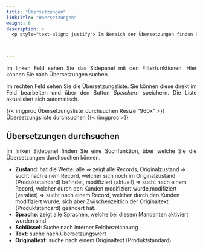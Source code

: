 ```yaml
---
title: "Übersetzungen"
linkTitle: "Übersetzungen"
weight: 6
description: >
  <p style="text-align: justify"> Im Bereich der Übersetzungen finden Sie alle eingetragenen Übersetzungen und Sprachen, welche in Rooms verwendet werden. Die Übersetzungen werden Ihnen in der Übersetzungsliste angezeigt. Die Standard-Textkonserven können mit Custom Text geändert und anderssprachige Texte können übersetzt werden. </p>
 


---
```

<p style="text-align: justify">
Im linken Feld sehen Sie das Sidepanel mit den Filterfunktionen. Hier können Sie nach Übersetzungen suchen. </p>

<p style="text-align: justify">
Im rechten Feld sehen Sie die Übersetzungsliste. Sie können diese direkt im Feld bearbeiten und über den Button <i>Speichern</i> speichern. Die Liste aktualisiert sich automatisch. </p>

{{< imgproc Übersetzungsliste_durchsuchen Resize "960x" >}}
Übersetzungsliste durchsuchen
{{< /imgproc >}}

## Übersetzungen durchsuchen

<p style="text-align: justify">
Im linken Sidepanel finden Sie eine Suchfunktion, über welche Sie die Übersetzungen durchsuchen können. </p>

* **Zustand**: hat die Werte: alle => zeigt alle Records, Originalzustand => sucht nach einem Record, welcher sich noch im Originalzustand (Produktstandard) befindet, modifiziert (aktuell) => sucht nach einem Record, welcher durch den Kunden modifiziert wurde,modifiziert (veraltet) => sucht nach einem Record, welcher durch den Kunden modifiziert wurde, sich aber Zwischenzeitlich der Originaltext (Produktstandard) geändert hat. 
* **Sprache**: zeigt alle Sprachen, welche bei diesem Mandanten aktiviert worden sind
* **Schlüssel**: Suche nach interner Feldbezeichnung
* **Text**: suche nach Übersetzungswert
* **Originaltext**: suche nach einem Originaltext (Produktstandard)

